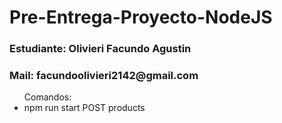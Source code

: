 # Pre-Entrega-Proyecto-NodeJS

<h3>Estudiante: Olivieri Facundo Agustin</h3>
<h3>Mail: facundoolivieri2142@gmail.com</h3>

<ul>Comandos:
  <li> npm run start POST products <title> <price> <category> </li>
  <li> npm run start DELETE products/<productId> </li>
  <li> npm run start GET products </li>
  <li> npm run start GET products/<productId> </li>
</ul>
